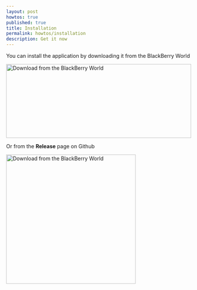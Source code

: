 ```yaml
---
layout: post
howtos: true
published: true
title: Installation
permalink: howtos/installation
description: Get it now
---
```

You can install the application by downloading it from the BlackBerry World

<img src="https://i.imgur.com/8gnqZP5.jpg" alt="Download from the BlackBerry World" width="500" height="200">

Or from the **Release** page on Github

<a href="https://github.com/flyve-mdm/blackberry-mdm-agent/releases"><img src="https://assets-cdn.github.com/images/modules/logos_page/GitHub-Mark.png" alt="Download from the BlackBerry World" width="350"></a>
